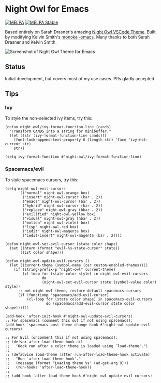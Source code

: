 # Night Owl for Emacs

[![MELPA](https://melpa.org/packages/night-owl-theme-badge.svg)](https://melpa.org/#/night-owl-theme)
[![MELPA Stable](https://stable.melpa.org/packages/night-owl-theme-badge.svg)](https://stable.melpa.org/#/night-owl-theme)

Based entirely on Sarah Drasner's amazing [Night Owl VSCode Theme][]. Built by
modifying Kelvin Smith's [monokai-emacs][]. Many thanks to both Sarah Drasner
and Kelvin Smith.

![Screenshot of Night Owl Theme for Emacs](https://user-images.githubusercontent.com/8588/41229702-dbc79340-6d31-11e8-9581-7c168b1fb693.png)

## Status

Initial development, but covers most of my use cases. PRs gladly accepted.

[night owl vscode theme]: https://github.com/sdras/night-owl-vscode-theme
[monokai-emacs]: https://github.com/oneKelvinSmith/monokai-emacs

## Tips

### Ivy

To style the non-selected ivy items, try this:

```elisp
(defun night-owl/ivy-format-function-line (cands)
  "Transform CANDS into a string for minibuffer."
  (let ((str (ivy-format-function-line cands)))
    (font-lock-append-text-property 0 (length str) 'face 'ivy-not-current str)
    str))

(setq ivy-format-function #'night-owl/ivy-format-function-line)
```

### Spacemacs/evil

To style spacemacs cursors, try this:

```elisp
(setq night-owl-evil-cursors
      '(("normal" night-owl-orange box)
        ("insert" night-owl-cursor (bar . 2))
        ("emacs" night-owl-cursor (bar . 2))
        ("hybrid" night-owl-cursor (bar . 2))
        ("replace" night-owl-gray (hbar . 2))
        ("evilified" night-owl-yellow box)
        ("visual" night-owl-gray (hbar . 2))
        ("motion" night-owl-violet box)
        ("lisp" night-owl-red box)
        ("iedit" night-owl-magenta box)
        ("iedit-insert" night-owl-magenta (bar . 2))))

(defun night-owl-set-evil-cursor (state color shape)
  (set (intern (format "evil-%s-state-cursor" state))
       (list color shape)))

(defun night-owl-update-evil-cursors ()
  (let ((current-theme (symbol-name (car custom-enabled-themes))))
    (if (string-prefix-p "night-owl" current-theme)
        (cl-loop for (state color style) in night-owl-evil-cursors
                 do
                 (night-owl-set-evil-cursor state (symbol-value color) style))
      ;; not night-owl theme, restore default spacemacs cursors
      (if (functionp 'spacemacs/add-evil-cursor)
          (cl-loop for (state color shape) in spacemacs-evil-cursors
                   do (spacemacs/add-evil-cursor state color shape))))))

(add-hook 'after-init-hook #'night-owl-update-evil-cursors)
;; For spacemacs (comment this out if not using spacemacs):
(add-hook 'spacemacs-post-theme-change-hook #'night-owl-update-evil-cursors)

;; For Evil (uncomment this if not using spacemacs):
;; (defvar after-load-theme-hook nil
;;   "Hook run after a color theme is loaded using `load-theme'.")
;; 
;; (defadvice load-theme (after run-after-load-theme-hook activate)
;;   "Run `after-load-theme-hook'."
;;   (message (format "Loading theme %s" (ad-get-arg 0)))
;;   (run-hooks 'after-load-theme-hook))
;; 
;; (add-hook 'after-load-theme-hook #'night-owl-update-evil-cursors)
```
